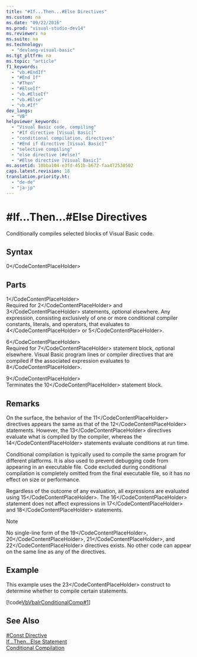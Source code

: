 ```yaml
---
title: "#If...Then...#Else Directives"
ms.custom: na
ms.date: "09/22/2016"
ms.prod: "visual-studio-dev14"
ms.reviewer: na
ms.suite: na
ms.technology: 
  - "devlang-visual-basic"
ms.tgt_pltfrm: na
ms.topic: "article"
f1_keywords: 
  - "vb.#EndIf"
  - "#End If"
  - "#Then"
  - "#ElseIf"
  - "vb.#ElseIf"
  - "vb.#Else"
  - "vb.#If"
dev_langs: 
  - "VB"
helpviewer_keywords: 
  - "Visual Basic code, compiling"
  - "#If directive [Visual Basic]"
  - "conditional compilation, directives"
  - "#End if directive [Visual Basic]"
  - "selective compiling"
  - "else directive (#else)"
  - "#Else directive [Visual Basic]"
ms.assetid: 10bba104-e3fd-451b-b672-faa472530502
caps.latest.revision: 18
translation.priority.ht: 
  - "de-de"
  - "ja-jp"
---
```

# #If...Then...#Else Directives
Conditionally compiles selected blocks of Visual Basic code.  
  
## Syntax  
  
<CodeContentPlaceHolder>0\</CodeContentPlaceHolder>  
## Parts  
 <CodeContentPlaceHolder>1\</CodeContentPlaceHolder>  
 Required for <CodeContentPlaceHolder>2\</CodeContentPlaceHolder> and <CodeContentPlaceHolder>3\</CodeContentPlaceHolder> statements, optional elsewhere. Any expression, consisting exclusively of one or more conditional compiler constants, literals, and operators, that evaluates to <CodeContentPlaceHolder>4\</CodeContentPlaceHolder> or <CodeContentPlaceHolder>5\</CodeContentPlaceHolder>.  
  
 <CodeContentPlaceHolder>6\</CodeContentPlaceHolder>  
 Required for <CodeContentPlaceHolder>7\</CodeContentPlaceHolder> statement block, optional elsewhere. Visual Basic program lines or compiler directives that are compiled if the associated expression evaluates to <CodeContentPlaceHolder>8\</CodeContentPlaceHolder>.  
  
 <CodeContentPlaceHolder>9\</CodeContentPlaceHolder>  
 Terminates the <CodeContentPlaceHolder>10\</CodeContentPlaceHolder> statement block.  
  
## Remarks  
 On the surface, the behavior of the <CodeContentPlaceHolder>11\</CodeContentPlaceHolder> directives appears the same as that of the <CodeContentPlaceHolder>12\</CodeContentPlaceHolder> statements. However, the <CodeContentPlaceHolder>13\</CodeContentPlaceHolder> directives evaluate what is compiled by the compiler, whereas the <CodeContentPlaceHolder>14\</CodeContentPlaceHolder> statements evaluate conditions at run time.  
  
 Conditional compilation is typically used to compile the same program for different platforms. It is also used to prevent debugging code from appearing in an executable file. Code excluded during conditional compilation is completely omitted from the final executable file, so it has no effect on size or performance.  
  
 Regardless of the outcome of any evaluation, all expressions are evaluated using <CodeContentPlaceHolder>15\</CodeContentPlaceHolder>. The <CodeContentPlaceHolder>16\</CodeContentPlaceHolder> statement does not affect expressions in <CodeContentPlaceHolder>17\</CodeContentPlaceHolder> and <CodeContentPlaceHolder>18\</CodeContentPlaceHolder> statements.  
  
> [!NOTE]
>  No single-line form of the <CodeContentPlaceHolder>19\</CodeContentPlaceHolder>, <CodeContentPlaceHolder>20\</CodeContentPlaceHolder>, <CodeContentPlaceHolder>21\</CodeContentPlaceHolder>, and <CodeContentPlaceHolder>22\</CodeContentPlaceHolder> directives exists. No other code can appear on the same line as any of the directives.  
  
## Example  
 This example uses the <CodeContentPlaceHolder>23\</CodeContentPlaceHolder> construct to determine whether to compile certain statements.  
  
 [!code[VbVbalrConditionalComp#1](../vs140/codesnippet/VisualBasic/sharpif...then...sharpelse-directives_1.vb)]  
  
## See Also  
 [#Const Directive](../vs140/sharpconst-directive.md)   
 [If...Then...Else Statement](../vs140/if...then...else-statement--visual-basic-.md)   
 [Conditional Compilation](../vs140/conditional-compilation-in-visual-basic.md)